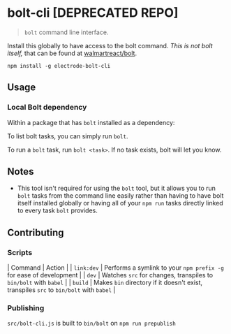 # bolt-cli [DEPRECATED REPO]

>  `bolt` command line interface.

Install this globally to have access to the bolt command. _This is not bolt itself,_ that can be found at [walmartreact/bolt](https://github.com/walmartreact/electrode-bolt).

```
npm install -g electrode-bolt-cli
```

## Usage

### Local Bolt dependency

Within a package that has `bolt` installed as a dependency:

To list bolt tasks, you can simply run `bolt`.

To run a `bolt` task, run `bolt <task>`. If no task exists, bolt will let you know.

## Notes

- This tool isn't required for using the `bolt` tool, but it allows you to run `bolt` tasks from the command line easily rather than having to have bolt itself installed globally or having all of your `npm run` tasks directly linked to every task `bolt` provides.

## Contributing

### Scripts

| Command | Action |
| `link:dev` | Performs a symlink to your `npm prefix -g` for ease of development |
| `dev` | Watches `src` for changes, transpiles to `bin/bolt` with `babel` |
| `build` | Makes `bin` directory if it doesn't exist, transpiles `src` to `bin/bolt` with `babel` |

### Publishing

`src/bolt-cli.js` is built to `bin/bolt` on `npm run prepublish`
